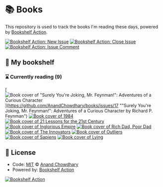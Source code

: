 # 📚 Books

This repository is used to track the books I'm reading these days, powered by [Bookshelf Action](https://github.com/AnandChowdhary/bookshelf-action).

[![Bookshelf Action: New Issue](https://github.com/AnandChowdhary/books/workflows/Bookshelf%20Action:%20New%20Issue/badge.svg)](https://github.com/AnandChowdhary/bookshelf-action/actions?query=workflow%3A%Bookshelf+Action%3A+New+Issue%22)
[![Bookshelf Action: Close Issue](https://github.com/AnandChowdhary/books/workflows/Bookshelf%20Action:%20Close%20Issue/badge.svg)](https://github.com/AnandChowdhary/bookshelf-action/actions?query=workflow%3A%Bookshelf+Action%3A+Close+Issue%22)
[![Bookshelf Action: Issue Comment](https://github.com/AnandChowdhary/books/workflows/Bookshelf%20Action:%20Issue%20Comment/badge.svg)](https://github.com/AnandChowdhary/bookshelf-action/actions?query=workflow%3A%Bookshelf+Action%3A+Issue+Comment%22)

## 📖 My bookshelf

<!--start:bookshelf-action-->
### ⌛ Currently reading (9)

[![Book cover of "Surely You're Joking, Mr. Feynman!": Adventures of a Curious Character](http://books.google.com/books/content?id=_gA_DwAAQBAJ&printsec=frontcover&img=1&zoom=1&edge=curl&source=gbs_api)](https://github.com/AnandChowdhary/books/issues/17 ""Surely You're Joking, Mr. Feynman!": Adventures of a Curious Character by Richard P. Feynman")
[![Book cover of 1984](http://books.google.com/books/content?id=yxv1LK5gyV4C&printsec=frontcover&img=1&zoom=1&source=gbs_api)](https://github.com/AnandChowdhary/books/issues/16 "1984 by George Orwell")
[![Book cover of 21 Lessons for the 21st Century](http://books.google.com/books/content?id=MSKEDwAAQBAJ&printsec=frontcover&img=1&zoom=1&edge=curl&source=gbs_api)](https://github.com/AnandChowdhary/books/issues/15 "21 Lessons for the 21st Century by Yuval Noah Harari")
[![Book cover of Inglorious Empire](http://books.google.com/books/content?id=ZWwwDwAAQBAJ&printsec=frontcover&img=1&zoom=1&source=gbs_api)](https://github.com/AnandChowdhary/books/issues/14 "Inglorious Empire by Shashi Tharoor")
[![Book cover of Rich Dad, Poor Dad](http://books.google.com/books/content?id=Cx6aDwAAQBAJ&printsec=frontcover&img=1&zoom=1&edge=curl&source=gbs_api)](https://github.com/AnandChowdhary/books/issues/13 "Rich Dad, Poor Dad by Robert T. Kiyosaki")
[![Book cover of The Innovators](http://books.google.com/books/content?id=aFapBAAAQBAJ&printsec=frontcover&img=1&zoom=1&edge=curl&source=gbs_api)](https://github.com/AnandChowdhary/books/issues/12 "The Innovators by Walter Isaacson")
[![Book cover of Outliers](http://books.google.com/books/content?id=3NSImqqnxnkC&printsec=frontcover&img=1&zoom=1&edge=curl&source=gbs_api)](https://github.com/AnandChowdhary/books/issues/11 "Outliers by Malcolm Gladwell")
[![Book cover of Sapiens](http://books.google.com/books/content?id=FmyBAwAAQBAJ&printsec=frontcover&img=1&zoom=1&edge=curl&source=gbs_api)](https://github.com/AnandChowdhary/books/issues/10 "Sapiens by Yuval Noah Harari")
[![Book cover of Lying](http://books.google.com/books/content?id=aVz_BgAAQBAJ&printsec=frontcover&img=1&zoom=1&edge=curl&source=gbs_api)](https://github.com/AnandChowdhary/books/issues/9 "Lying by Sam Harris")

<!--end:bookshelf-action-->

## 📄 License

- Code: [MIT](./LICENSE) © [Anand Chowdhary](https://anandchowdhary.com)
- Powered by: [Bookshelf Action](https://github.com/AnandChowdhary/bookshelf-action)

[![Bookshelf Action](https://github.com/AnandChowdhary/bookshelf-action/blob/HEAD/assets/logo.svg)](https://github.com/AnandChowdhary/bookshelf-action)
